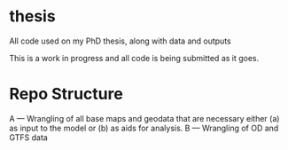 # thesis
 All code used on my PhD thesis, along with data and outputs
 
 This is a work in progress and all code is being submitted as it goes.
 
 # Repo Structure
 A — Wrangling of all base maps and geodata that are necessary either (a) as input to the model or (b) as aids for analysis.
 B — Wrangling of OD and GTFS data


